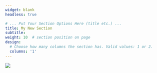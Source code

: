 ```yaml
---
widget: blank
headless: true

# ... Put Your Section Options Here (title etc.) ...
title: My New Section
subtitle:
weight: 10  # section position on page
design:
  # Choose how many columns the section has. Valid values: 1 or 2.
  columns: '1'
---
```

<a href="https://clustrmaps.com/site/1bpw3"  title="Visit tracker" text-align:center><img src="//www.clustrmaps.com/map_v2.png?d=Gnom8eBY0nriEvlDIylGfw9tV7_Jqhgpy-J79HpgS0Q&cl=ffffff" /></a>
